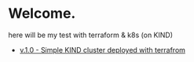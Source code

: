 # Welcome.

here will be my test with terraform & k8s (on KIND)



- [v.1.0  - Simple KIND cluster deployed with terrafrom](/1.0/README.md)